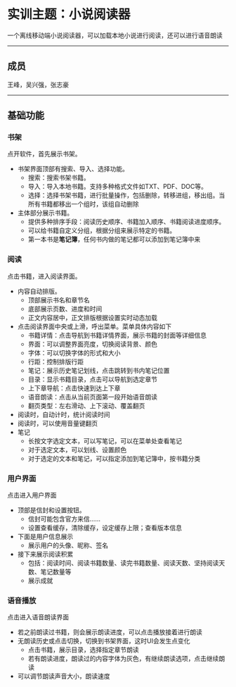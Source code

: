 # 实训主题：小说阅读器
一个离线移动端小说阅读器，可以加载本地小说进行阅读，还可以进行语音朗读
___
## 成员
王峰，吴兴强，张志豪
___
## 基础功能
### 书架
点开软件，首先展示书架。
+ 书架界面顶部有搜索、导入、选择功能。
	+ 搜索：搜索书架书籍。
	+ 导入：导入本地书籍。支持多种格式文件如TXT、PDF、DOC等。
	+ 选择：选择书架书籍，进行批量操作，包括删除，转移进组，移出组。当所有书籍都移出一个组时，该组自动删除
+ 主体部分展示书籍。
	+ 提供多种排序手段：阅读历史顺序、书籍加入顺序、书籍阅读进度顺序。
	+ 可以给书籍自定义分组，根据分组来展示特定的书籍。
	+ 第一本书是**笔记簿**，任何书内做的笔记都可以添加到笔记簿中来

### 阅读
点击书籍，进入阅读界面。
+ 内容自动排版。
	+ 顶部展示书名和章节名
	+ 底部展示页数、进度和时间
	+ 正文内容居中，正文排版根据设置实时动态加载
+ 点击阅读界面中央或上滑，呼出菜单。菜单具体内容如下
	+ 书籍详情：点击导航到书籍详情界面，展示书籍的封面等详细信息
	+ 界面：可以调整界面亮度，切换阅读背景、颜色
	+ 字体：可以切换字体的形式和大小
	+ 行距：控制排版行距
	+ 笔记：展示历史笔记划线，点击跳转到书内笔记位置
	+ 目录：显示书籍目录，点击可以导航到选定章节
	+ 上下章导航：点击快速到达上下章
	+ 语音朗读：点击从当前页面第一段开始语音朗读
	+ 翻页类型：左右滑动、上下滚动、覆盖翻页
+ 阅读时，自动计时，统计阅读时间
+ 阅读时，可以使用音量键翻页
+ 笔记
	+ 长按文字选定文本，可以写笔记，可以在菜单处查看笔记
	+ 对于选定文本，可以划线、设置颜色
	+ 对于选定的文本和笔记，可以指定添加到笔记簿中，按书籍分类
### 用户界面
点击进入用户界面
+ 顶部是信封和设置按钮。
	+ 信封可能包含官方来信……
	+ 设置查看缓存，清除缓存，设定缓存上限；查看版本信息
+ 下面是用户信息展示
	+ 展示用户的头像、昵称、签名
+ 接下来展示阅读积累
	+ 包括：阅读时间、阅读书籍数量、读完书籍数量、阅读天数、坚持阅读天数、笔记数量等
	+ 展示成就
### 语音播放
点击进入语音朗读界面
+ 若之前朗读过书籍，则会展示朗读进度，可以点击播放接着进行朗读
+ 无朗读历史或点击切换，切换到书架界面，这时UI会发生点变化
	+ 点击书籍，展示目录，选择指定章节朗读
	+ 若有朗读进度，朗读过的内容字体为灰色，有继续朗读选项，点击继续朗读
+ 可以调节朗读声音大小，朗读速度